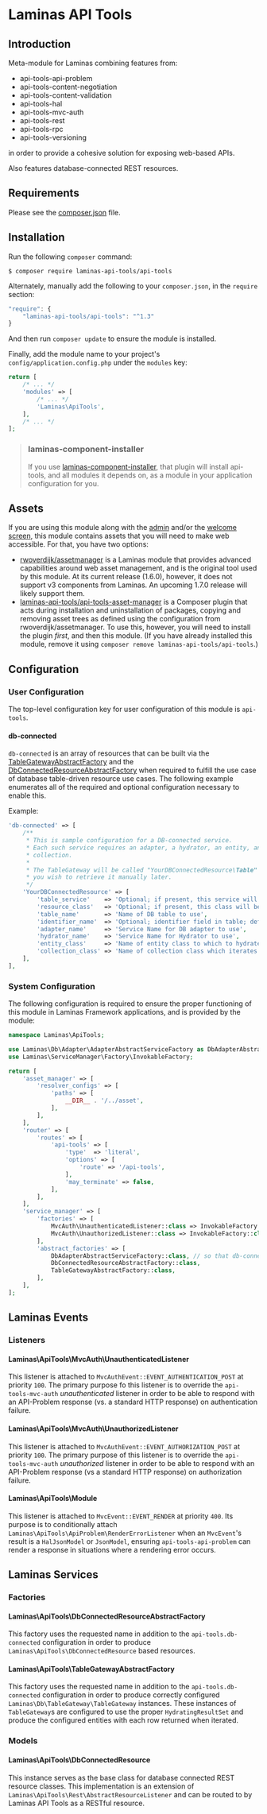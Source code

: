 # Laminas API Tools

## Introduction

Meta-module for Laminas combining features from:

- api-tools-api-problem
- api-tools-content-negotiation
- api-tools-content-validation
- api-tools-hal
- api-tools-mvc-auth
- api-tools-rest
- api-tools-rpc
- api-tools-versioning

in order to provide a cohesive solution for exposing web-based APIs.

Also features database-connected REST resources.

## Requirements
  
Please see the [composer.json](https://github.com/laminas-api-tools/api-tools/tree/master/composer.json) file.

## Installation

Run the following `composer` command:

```console
$ composer require laminas-api-tools/api-tools
```

Alternately, manually add the following to your `composer.json`, in the `require` section:

```javascript
"require": {
    "laminas-api-tools/api-tools": "^1.3"
}
```

And then run `composer update` to ensure the module is installed.

Finally, add the module name to your project's `config/application.config.php` under the `modules`
key:

```php
return [
    /* ... */
    'modules' => [
        /* ... */
        'Laminas\ApiTools',
    ],
    /* ... */
];
```

> ### laminas-component-installer
>
> If you use [laminas-component-installer](https://github.com/laminas/laminas-component-installer),
> that plugin will install api-tools, and all modules it depends on, as a
> module in your application configuration for you.

## Assets

If you are using this module along with the [admin](https://github.com/laminas-api-tools/api-tools-admin)
and/or the [welcome screen](https://github.com/laminas-api-tools/api-tools-welcome),
this module contains assets that you will need to make web accessible. For that,
you have two options:

- [rwoverdijk/assetmanager](https://github.com/rwoverdijk/AssetManager) is a Laminas
  module that provides advanced capabilities around web asset management, and is
  the original tool used by this module. At its current release (1.6.0),
  however, it does not support v3 components from Laminas. An upcoming
  1.7.0 release will likely support them.
- [laminas-api-tools/api-tools-asset-manager](https://github.com/laminas-api-tools/api-tools-asset-manager) is a
  Composer plugin that acts during installation and uninstallation of packages,
  copying and removing asset trees as defined using the configuration from
  rwoverdijk/assetmanager. To use this, however, you will need to install the
  plugin *first*, and then this module. (If you have already installed this
  module, remove it using `composer remove laminas-api-tools/api-tools`.)

## Configuration

### User Configuration

The top-level configuration key for user configuration of this module is
`api-tools`.

#### db-connected

`db-connected` is an array of resources that can be built via the
[TableGatewayAbstractFactory](#apitoolstablegatewayabstractfactory) and the
[DbConnectedResourceAbstractFactory](#apitoolsdbconnectedresourceabstractfactory) when required
to fulfill the use case of database table-driven resource use cases. The following example
enumerates all of the required and optional configuration necessary to enable this.

Example:

```php
'db-connected' => [
    /**
     * This is sample configuration for a DB-connected service.
     * Each such service requires an adapter, a hydrator, an entity, and a
     * collection.
     *
     * The TableGateway will be called "YourDBConnectedResource\Table" should
     * you wish to retrieve it manually later.
     */
    'YourDBConnectedResource' => [
        'table_service'    => 'Optional; if present, this service will be used as the table gateway',
        'resource_class'   => 'Optional; if present, this class will be used as the db-connected resource',
        'table_name'       => 'Name of DB table to use',
        'identifier_name'  => 'Optional; identifier field in table; defaults to table_name_id or id',
        'adapter_name'     => 'Service Name for DB adapter to use',
        'hydrator_name'    => 'Service Name for Hydrator to use',
        'entity_class'     => 'Name of entity class to which to hydrate',
        'collection_class' => 'Name of collection class which iterates entities; should be a Paginator extension',
    ],
],
```

### System Configuration

The following configuration is required to ensure the proper functioning of this module in Laminas
Framework applications, and is provided by the module:

```php
namespace Laminas\ApiTools;

use Laminas\Db\Adapter\AdapterAbstractServiceFactory as DbAdapterAbstractServiceFactory;
use Laminas\ServiceManager\Factory\InvokableFactory;

return [
    'asset_manager' => [
        'resolver_configs' => [
            'paths' => [
                __DIR__ . '/../asset',
            ],
        ],
    ],
    'router' => [
        'routes' => [
            'api-tools' => [
                'type'  => 'literal',
                'options' => [
                    'route' => '/api-tools',
                ],
                'may_terminate' => false,
            ],
        ],
    ],
    'service_manager' => [
        'factories' => [
            MvcAuth\UnauthenticatedListener::class => InvokableFactory::class,
            MvcAuth\UnauthorizedListener::class => InvokableFactory::class,
        ],
        'abstract_factories' => [
            DbAdapterAbstractServiceFactory::class, // so that db-connected works "out-of-the-box"
            DbConnectedResourceAbstractFactory::class,
            TableGatewayAbstractFactory::class,
        ],
    ],
];
```

## Laminas Events

### Listeners

#### Laminas\ApiTools\MvcAuth\UnauthenticatedListener

This listener is attached to `MvcAuthEvent::EVENT_AUTHENTICATION_POST` at priority `100`.  The
primary purpose fo this listener is to override the `api-tools-mvc-auth` _unauthenticated_ listener in
order to be able to respond with an API-Problem response (vs. a standard HTTP response) on
authentication failure.

#### Laminas\ApiTools\MvcAuth\UnauthorizedListener

This listener is attached to `MvcAuthEvent::EVENT_AUTHORIZATION_POST` at priority `100`.  The
primary purpose of this listener is to override the `api-tools-mvc-auth` _unauthorized_ listener in order
to be able to respond with an API-Problem response (vs a standard HTTP response) on authorization
failure.

#### Laminas\ApiTools\Module

This listener is attached to `MvcEvent::EVENT_RENDER` at priority `400`.  Its purpose is to
conditionally attach `Laminas\ApiTools\ApiProblem\RenderErrorListener` when an `MvcEvent`'s result is a
`HalJsonModel` or `JsonModel`, ensuring `api-tools-api-problem` can render a response in situations where
a rendering error occurs.

## Laminas Services

### Factories

#### Laminas\ApiTools\DbConnectedResourceAbstractFactory

This factory uses the requested name in addition to the `api-tools.db-connected` configuration
in order to produce `Laminas\ApiTools\DbConnectedResource` based resources.

#### Laminas\ApiTools\TableGatewayAbstractFactory

This factory uses the requested name in addition to the `api-tools.db-connected` configuration
in order to produce correctly configured `Laminas\Db\TableGateway\TableGateway` instances.  These
instances of `TableGateway`s are configured to use the proper `HydratingResultSet` and produce
the configured entities with each row returned when iterated.

### Models

#### Laminas\ApiTools\DbConnectedResource

This instance serves as the base class for database connected REST resource classes.  This
implementation is an extension of `Laminas\ApiTools\Rest\AbstractResourceListener` and can be routed to by
Laminas API Tools as a RESTful resource.
